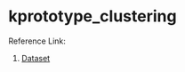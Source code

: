 # kprototype_clustering
Reference Link:
1. <a href="https://www.kaggle.com/henriqueyamahata/bank-marketing">Dataset</a>
